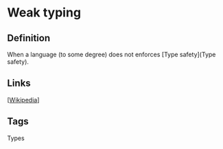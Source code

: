 # Weak typing

## Definition
When a language (to some degree) does not enforces [Type safety](Type safety).

## Links


[[Wikipedia](http://en.wikipedia.org/wiki/Weak_typing)]

## Tags
Types


